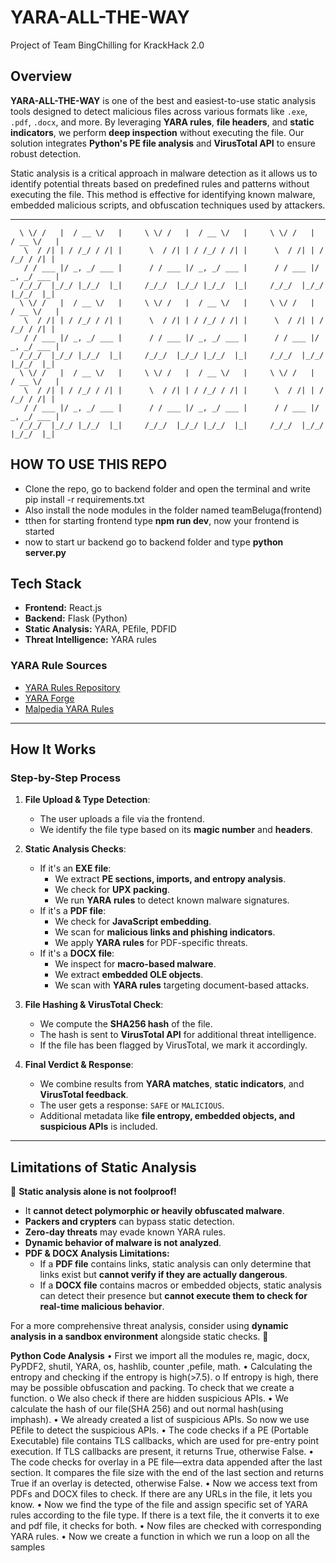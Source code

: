 # YARA-ALL-THE-WAY
Project of Team BingChilling for KrackHack 2.0 
## Overview

**YARA-ALL-THE-WAY** is one of the best and easiest-to-use static analysis tools designed to detect malicious files across various formats like `.exe`, `.pdf`, `.docx`, and more. By leveraging **YARA rules**, **file headers**, and **static indicators**, we perform **deep inspection** without executing the file. Our solution integrates **Python's PE file analysis** and **VirusTotal API** to ensure robust detection.

Static analysis is a critical approach in malware detection as it allows us to identify potential threats based on predefined rules and patterns without executing the file. This method is effective for identifying known malware, embedded malicious scripts, and obfuscation techniques used by attackers.

---
 
      \ \/ /   |  / __ \/   |     \ \/ /   |  / __ \/   |     \ \/ /   |  / __ \/   |
       \  / /| | / /_/ / /| |      \  / /| | / /_/ / /| |      \  / /| | / /_/ / /| |
       / / ___ |/ _, _/ ___ |      / / ___ |/ _, _/ ___ |      / / ___ |/ _, _/ ___ |
      /_/_/  |_/_/ |_/_/  |_|     /_/_/  |_/_/ |_/_/  |_|     /_/_/  |_/_/ |_/_/  |_|
      \ \/ /   |  / __ \/   |     \ \/ /   |  / __ \/   |     \ \/ /   |  / __ \/   |
       \  / /| | / /_/ / /| |      \  / /| | / /_/ / /| |      \  / /| | / /_/ / /| |
       / / ___ |/ _, _/ ___ |      / / ___ |/ _, _/ ___ |      / / ___ |/ _, _/ ___ |
      /_/_/  |_/_/ |_/_/  |_|     /_/_/  |_/_/ |_/_/  |_|     /_/_/  |_/_/ |_/_/  |_|
      \ \/ /   |  / __ \/   |     \ \/ /   |  / __ \/   |     \ \/ /   |  / __ \/   |
       \  / /| | / /_/ / /| |      \  / /| | / /_/ / /| |      \  / /| | / /_/ / /| |
       / / ___ |/ _, _/ ___ |      / / ___ |/ _, _/ ___ |      / / ___ |/ _, _/ ___ |
      /_/_/  |_/_/ |_/_/  |_|     /_/_/  |_/_/ |_/_/  |_|     /_/_/  |_/_/ |_/_/  |_|
     
## HOW TO USE THIS REPO
- Clone the repo, go to backend folder and open the terminal and write pip install -r requirements.txt
- Also install the node modules in the folder named teamBeluga(frontend)
- tthen for starting frontend type **npm run dev**, now your frontend is started 
- now to start ur backend go to backend folder and type **python server.py**



## Tech Stack
- **Frontend:** React.js
- **Backend:** Flask (Python)
- **Static Analysis:** YARA, PEfile, PDFID
- **Threat Intelligence:** YARA rules

### YARA Rule Sources
- [YARA Rules Repository](https://github.com/Yara-Rules/rules)
- [YARA Forge](https://yaraify.abuse.ch/)
- [Malpedia YARA Rules](https://malpedia.caad.fkie.fraunhofer.de/)

---

## How It Works

### **Step-by-Step Process**
1. **File Upload & Type Detection**:
   - The user uploads a file via the frontend.
   - We identify the file type based on its **magic number** and **headers**.

2. **Static Analysis Checks**:
   - If it's an **EXE file**:
     - We extract **PE sections, imports, and entropy analysis**.
     - We check for **UPX packing**.
     - We run **YARA rules** to detect known malware signatures.
   - If it's a **PDF file**:
     - We check for **JavaScript embedding**.
     - We scan for **malicious links and phishing indicators**.
     - We apply **YARA rules** for PDF-specific threats.
   - If it's a **DOCX file**:
     - We inspect for **macro-based malware**.
     - We extract **embedded OLE objects**.
     - We scan with **YARA rules** targeting document-based attacks.

3. **File Hashing & VirusTotal Check**:
   - We compute the **SHA256 hash** of the file.
   - The hash is sent to **VirusTotal API** for additional threat intelligence.
   - If the file has been flagged by VirusTotal, we mark it accordingly.

4. **Final Verdict & Response**:
   - We combine results from **YARA matches**, **static indicators**, and **VirusTotal feedback**.
   - The user gets a response: `SAFE` or `MALICIOUS`.
   - Additional metadata like **file entropy, embedded objects, and suspicious APIs** is included.

---

## Limitations of Static Analysis

🚨 **Static analysis alone is not foolproof!**
- It **cannot detect polymorphic or heavily obfuscated malware**.
- **Packers and crypters** can bypass static detection.
- **Zero-day threats** may evade known YARA rules.
- **Dynamic behavior of malware is not analyzed**.
- **PDF & DOCX Analysis Limitations:**
  - If a **PDF file** contains links, static analysis can only determine that links exist but **cannot verify if they are actually dangerous**.
  - If a **DOCX file** contains macros or embedded objects, static analysis can detect their presence but **cannot execute them to check for real-time malicious behavior**.

For a more comprehensive threat analysis, consider using **dynamic analysis in a sandbox environment** alongside static checks. 🚀

**Python Code Analysis** 
•	First we import all the modules re, magic, docx, PyPDF2, shutil, YARA, os, hashlib, counter ,pefile, math.
•	Calculating the entropy and checking if the entropy is high(>7.5).
  o	If entropy is high, there may be possible obfuscation and packing. To check that we create a function.
  o	We also check if there are hidden suspicious APIs.
•	We calculate the hash of our file(SHA 256) and out normal hash(using imphash).
•	We already created a list of suspicious APIs. So now we use PEfile to detect the suspicious APIs.
•	The code checks if a PE (Portable Executable) file contains TLS callbacks, which are used for pre-entry point execution. If TLS callbacks are present, it returns True, otherwise False.
•	The code checks for overlay in a PE file—extra data appended after the last section. It compares the file size with the end of the last section and returns True if an overlay is detected, otherwise False.
•	Now we access text from PDFs and DOCX files to check. If there are any URLs in the file, it lets you know.
•	Now we find the type of the file and assign specific set of YARA rules according to the file type.
If there is a text file, the it converts it to exe and pdf file, it checks for both.
•	Now files are checked with corresponding YARA rules.
•	Now we create a function in which we run a loop on all the samples

